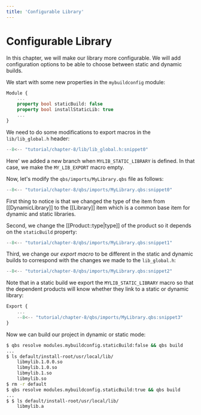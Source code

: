 ```yaml
---
title: 'Configurable Library'
---
```


# Configurable Library

In this chapter, we will make our library more configurable. We will add configuration options
to be able to choose between static and dynamic builds.

We start with some new properties in the `mybuildconfig` module:

```qml title="qbs/modules/mybuildconfig/mybuildconfig.qbs"
Module {
    ...
    property bool staticBuild: false
    property bool installStaticLib: true
    ...
}
```

We need to do some modifications to export macros in the `lib/lib_global.h` header:

```c title="lib/lib_global.h" hl_lines="1-3"
--8<-- "tutorial/chapter-8/lib/lib_global.h:snippet0"
```

Here' we added a new branch when `MYLIB_STATIC_LIBRARY` is defined. In that case, we make
the `MY_LIB_EXPORT` macro empty.

Now, let's modify the `qbs/imports/MyLibrary.qbs` file as follows:

```qml title="qbs/imports/MyLibrary.qbs" hl_lines="1 4 9-12 18-19"
--8<-- "tutorial/chapter-8/qbs/imports/MyLibrary.qbs:snippet0"
```

First thing to notice is that we changed the type of the item from [[DynamicLibrary]] to the
[[Library]] item which is a common base item for dynamic and static libraries.

Second, we change the [[Product::type|type]] of the product so it depends on the `staticBuild`
property:

```qml
--8<-- "tutorial/chapter-8/qbs/imports/MyLibrary.qbs:snippet1"
```

Third, we change our _export macro_ to be different in the static and dynamic builds to
correspond with the changes we made to the `lib_global.h`:

```qml
--8<-- "tutorial/chapter-8/qbs/imports/MyLibrary.qbs:snippet2"
```

Note that in a static build we export the `MYLIB_STATIC_LIBRARY` macro so that the dependent
products will know whether they link to a static or dynamic library:

```qml
Export {
    ...
    --8<-- "tutorial/chapter-8/qbs/imports/MyLibrary.qbs:snippet3"
}
```

Now we can build our project in dynamic or static mode:

```sh
$ qbs resolve modules.mybuildconfig.staticBuild:false && qbs build
...
$ ls default/install-root/usr/local/lib/
    libmylib.1.0.0.so
    libmylib.1.0.so
    libmylib.1.so
    libmylib.so
$ rm -r default
$ qbs resolve modules.mybuildconfig.staticBuild:true && qbs build
...
$ $ ls default/install-root/usr/local/lib/
    libmylib.a
```

